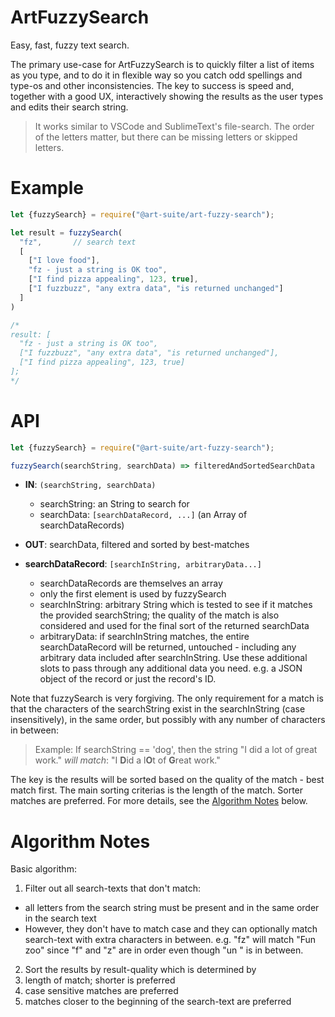 # ArtFuzzySearch

Easy, fast, fuzzy text search.

The primary use-case for ArtFuzzySearch is to quickly filter a list of items as you type, and to do it in flexible way so you catch odd spellings and type-os and other inconsistencies. The key to success is speed and, together with a good UX, interactively showing the results as the user types and edits their search string.

> It works similar to VSCode and SublimeText's file-search. The order of the letters matter, but there can be missing letters or skipped letters.


# Example

```javascript
let {fuzzySearch} = require("@art-suite/art-fuzzy-search");

let result = fuzzySearch(
  "fz",       // search text
  [
    ["I love food"],
    "fz - just a string is OK too",
    ["I find pizza appealing", 123, true],
    ["I fuzzbuzz", "any extra data", "is returned unchanged"]
  ]
)

/*
result: [
  "fz - just a string is OK too",
  ["I fuzzbuzz", "any extra data", "is returned unchanged"],
  ["I find pizza appealing", 123, true]
];
*/

```

# API

```javascript
let {fuzzySearch} = require("@art-suite/art-fuzzy-search");

fuzzySearch(searchString, searchData) => filteredAndSortedSearchData
```

- **IN**: `(searchString, searchData)`

  - searchString: an String to search for
  - searchData: `[searchDataRecord, ...]` (an Array of searchDataRecords)

- **OUT**: searchData, filtered and sorted by best-matches

- **searchDataRecord**: `[searchInString, arbitraryData...]`
  - searchDataRecords are themselves an array
  - only the first element is used by fuzzySearch
  - searchInString: arbitrary String which is tested to see if it matches the provided searchString; the quality of the match is also considered and used for the final sort of the returned searchData
  - arbitraryData: if searchInString matches, the entire searchDataRecord will be returned, untouched - including any arbitrary data included after searchInString. Use these additional slots to pass through any additional data you need. e.g. a JSON object of the record or just the record's ID.

Note that fuzzySearch is very forgiving. The only requirement for a match is that the characters of the searchString exist in the searchInString (case insensitively), in the same order, but possibly with any number of characters in between:

> Example: If searchString == 'dog', then the string "I did a lot of great work." *will match*: "I **D**id a l**O**t of **G**reat work."

The key is the results will be sorted based on the quality of the match - best match first. The main sorting criterias is the length of the match. Sorter matches are preferred. For more details, see the [Algorithm Notes](#algorithm-notes) below.

# Algorithm Notes

Basic algorithm:

1. Filter out all search-texts that don't match:
  - all letters from the search string must be present and in the same order in the search text
  - However, they don't have to match case and they can optionally match search-text with extra characters in between. e.g. "fz" will match "Fun zoo" since "f" and "z" are in order even though "un " is in between.
2. Sort the results by result-quality which is determined by
  1. length of match; shorter is preferred
  1. case sensitive matches are preferred
  1. matches closer to the beginning of the search-text are preferred
